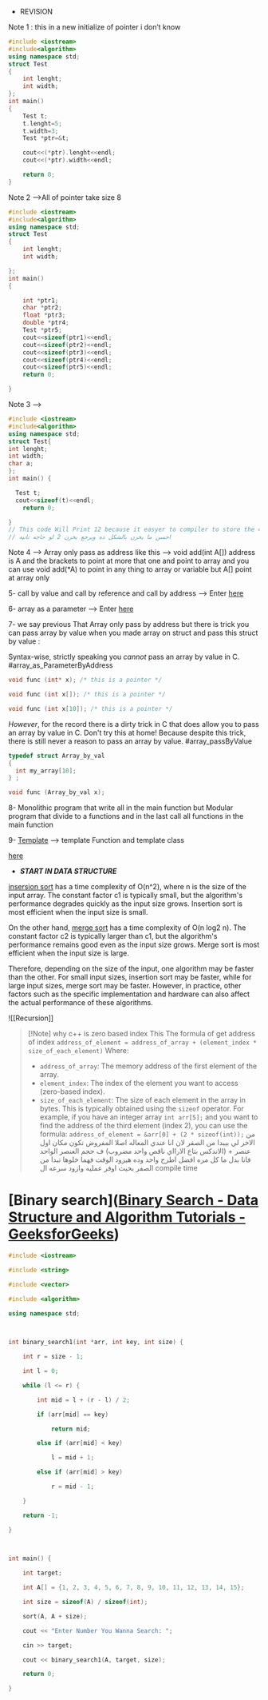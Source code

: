 - REVISION

Note 1 : this in a new initialize of pointer i don’t know

```cpp
#include <iostream>
#include<algorithm>
using namespace std;
struct Test
{
    int lenght;
    int width;
};
int main()
{
    Test t;
    t.lenght=5;
    t.width=3;
    Test *ptr=&t;

    cout<<(*ptr).lenght<<endl;
    cout<<(*ptr).width<<endl;

    return 0;
}

```

Note 2 —>All of pointer take size 8

```cpp
#include <iostream>
#include<algorithm>
using namespace std;
struct Test
{
    int lenght;
    int width;

};
int main()
{

    int *ptr1;
    char *ptr2;
    float *ptr3;
    double *ptr4;
    Test *ptr5;
    cout<<sizeof(ptr1)<<endl;
    cout<<sizeof(ptr2)<<endl;
    cout<<sizeof(ptr3)<<endl;
    cout<<sizeof(ptr4)<<endl;
    cout<<sizeof(ptr5)<<endl;
    return 0;

}
```

Note 3 —>

```cpp
#include <iostream>
#include<algorithm>
using namespace std;
struct Test{
int lenght;
int width;
char a;
};
int main() {

  Test t;
  cout<<sizeof(t)<<endl;
    return 0;

}
// This code Will Print 12 because it easyer to compiler to store the 4 4 4 
// احسن ما يخزن بالشكل ده ويرجع يخزن 2 لو حاجه تانيه
```

Note 4 —> Array only pass as address like this —> void add(int A[]) address is A and the brackets to point at more that one and point to array and you can use void add(*A) to point in any thing to array or variable but A[] point at array only

5- call by value and call by reference and call by address —> Enter [here](https://pencilprogrammer.com/cpp-tutorials/call-by-value-reference-address/)

6- array as a parameter —> Enter [here](https://www.tutorialspoint.com/cplusplus/cpp_passing_arrays_to_functions.htm)

7- we say previous That Array only pass by address but there is trick you can pass array by value when you made array on struct and pass this struct by value :

Syntax-wise, strictly speaking you _cannot_ pass an array by value in C.
#array_as_ParameterByAddress

```cpp
void func (int* x); /* this is a pointer */

void func (int x[]); /* this is a pointer */

void func (int x[10]); /* this is a pointer */

```

_However_, for the record there is a dirty trick in C that does allow you to pass an array by value in C. Don't try this at home! Because despite this trick, there is still never a reason to pass an array by value.
#array_passByValue

```cpp
typedef struct Array_by_val
{
  int my_array[10];
} ;

void func (Array_by_val x);
```

8- Monolithic program that write all in the main function but Modular program that divide to a functions and in the last call all functions in the main function

9- [Template](https://www.geeksforgeeks.org/templates-cpp/) —> template Function and template class

[here](https://www.geeksforgeeks.org/templates-cpp/)

- _**START IN DATA STRUCTURE**_

[insersion sort](https://www.geeksforgeeks.org/insertion-sort/) has a time complexity of O(n^2), where n is the size of the input array. The constant factor c1 is typically small, but the algorithm's performance degrades quickly as the input size grows. Insertion sort is most efficient when the input size is small.

On the other hand, [merge sort](https://www.geeksforgeeks.org/merge-sort/) has a time complexity of O(n log2 n). The constant factor c2 is typically larger than c1, but the algorithm's performance remains good even as the input size grows. Merge sort is most efficient when the input size is large.

Therefore, depending on the size of the input, one algorithm may be faster than the other. For small input sizes, insertion sort may be faster, while for large input sizes, merge sort may be faster. However, in practice, other factors such as the specific implementation and hardware can also affect the actual performance of these algorithms.

![[Recursion]]


>[!Note] why c++ is zero based index
> This The formula of get address of index
>`address_of_element = address_of_array + (element_index * size_of_each_element)`
>Where:
>- `address_of_array`: The memory address of the first element of the array.
>- `element_index`: The index of the element you want to access (zero-based index).
>- `size_of_each_element`: The size of each element in the array in bytes. This is typically obtained using the `sizeof` operator.
>For example, if you have an integer array `int arr[5];` and you want to find the address of the third element (index 2), you can use the formula:
>`address_of_element = &arr[0] + (2 * sizeof(int));`
>من الاخر لي بيبدا من الصفر لان انا عندي المعاله اصلا المفروض تكون 
>مكان اول عنصر + (الاندكس بتاع الارااي ناقص واحد مضروب) ف حجم العنصر الواحد
>فانا بدل ما كل مره افضل اطرح واحد وده هيزود الوقت فهما خلوها تبدا من الصفر بحيث اوفر عمليه وازود سرعه ال compile time

# [Binary search]([Binary Search - Data Structure and Algorithm Tutorials - GeeksforGeeks](https://www.geeksforgeeks.org/binary-search/))

```cpp 
#include <iostream>

#include <string>

#include <vector>

#include <algorithm>

using namespace std;

  

int binary_search1(int *arr, int key, int size) {

    int r = size - 1;

    int l = 0;

    while (l <= r) {

        int mid = l + (r - l) / 2;

        if (arr[mid] == key)

            return mid;

        else if (arr[mid] < key)

            l = mid + 1;

        else if (arr[mid] > key)

            r = mid - 1;

    }

    return -1;

}

  

int main() {

    int target;

    int A[] = {1, 2, 3, 4, 5, 6, 7, 8, 9, 10, 11, 12, 13, 14, 15};

    int size = sizeof(A) / sizeof(int);

    sort(A, A + size);

    cout << "Enter Number You Wanna Search: ";

    cin >> target;

    cout << binary_search1(A, target, size);

    return 0;

}
```



 

